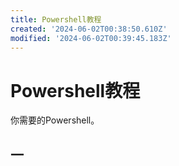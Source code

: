 ```yaml
---
title: Powershell教程
created: '2024-06-02T00:38:50.610Z'
modified: '2024-06-02T00:39:45.183Z'
---
```


# Powershell教程
你需要的Powershell。
## 一 
